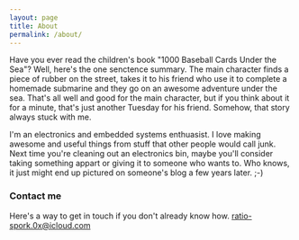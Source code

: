 ```yaml
---
layout: page
title: About
permalink: /about/
---
```


Have you ever read the children's book "1000 Baseball Cards Under the Sea"?  Well, here's the one senctence summary.  The main character finds a piece of rubber on the street, takes it to his friend who use it to complete a homemade submarine and they go on an awesome adventure under the sea.  That's all well and good for the main character, but if you think about it for a minute, that's just another Tuesday for his friend.  Somehow, that story always stuck with me.  

I'm an electronics and embedded systems enthuasist.  I love making awesome and useful things from stuff that other people would call junk.  Next time you're cleaning out an electronics bin, maybe you'll consider taking something appart or giving it to someone who wants to.  Who knows, it just might end up pictured on someone's blog a few years later. ;-)

### Contact me

Here's a way to get in touch if you don't already know how.
[ratio-spork.0x@icloud.com](mailto:ratio-spork.0x@icloud.com)

